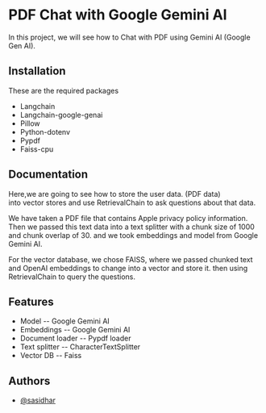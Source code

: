 
# PDF Chat with Google Gemini AI

In this project, we will see how to Chat with PDF using Gemini AI (Google Gen AI).
## Installation

These are the required packages

* Langchain
* Langchain-google-genai
* Pillow
* Python-dotenv
* Pypdf
* Faiss-cpu

## Documentation


Here,we are going to see how to store the user data. (PDF data) into vector stores and use RetrievalChain to ask questions about that data.


We have taken a PDF file that contains Apple privacy policy information. Then we passed this text data into a text splitter with a chunk size of 1000 and chunk overlap of 30. and we took embeddings and model from Google Gemini AI.


For the vector database, we chose FAISS, where we passed chunked text and OpenAI embeddings to change into a vector and store it. then using RetrievalChain to query the questions.
## Features

* Model -- Google Gemini AI
* Embeddings -- Google Gemini AI
* Document loader -- Pypdf loader
* Text splitter -- CharacterTextSplitter
* Vector DB -- Faiss




## Authors

- [@sasidhar](https://github.com/sastrysasi4)

